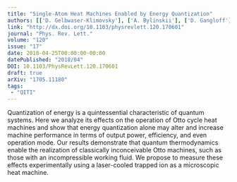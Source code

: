 ```yaml
---
title: "Single-Atom Heat Machines Enabled by Energy Quantization"
authors: [['D. Gelbwaser-Klimovsky'], ['A. Bylinskii'], ['D. Gangloff'], ['R. Islam', 'krislam'], ['A. Aspuru-Guzik'], ['V. Vuletic']]
link: "http://dx.doi.org/10.1103/physrevlett.120.170601"
journal: "Phys. Rev. Lett."
volume: "120"
issue: "17"
date: 2018-04-25T00:00:00-00:00
datePublished: "2018/04"
DOI: 10.1103/PhysRevLett.120.170601
draft: true
arXiv: "1705.11180"
tags:
 - "QITI"
---
```



Quantization of energy is a quintessential characteristic of quantum systems.
Here we analyze its effects on the operation of Otto cycle heat machines and
show that energy quantization alone may alter and increase machine performance
in terms of output power, efficiency, and even operation mode. Our results
demonstrate that quantum thermodynamics enable the realization of classically
inconceivable Otto machines, such as those with an incompressible working
fluid. We propose to measure these effects experimentally using a laser-cooled
trapped ion as a microscopic heat machine.
